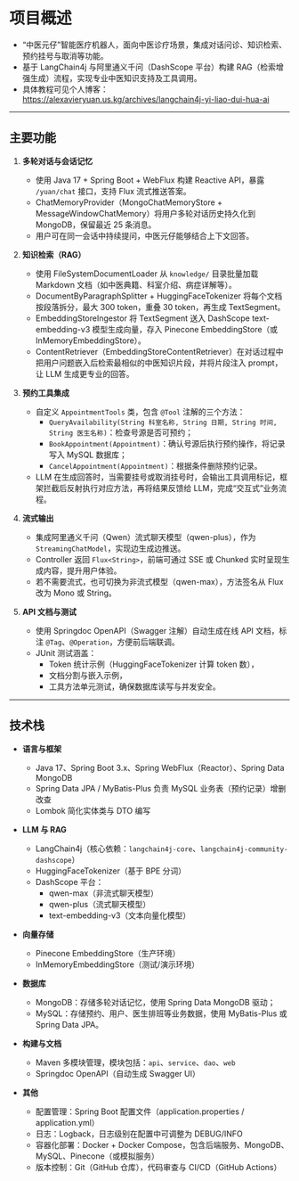 # **项目概述**
- “中医元仔”智能医疗机器人，面向中医诊疗场景，集成对话问诊、知识检索、预约挂号与取消等功能。
- 基于 LangChain4j 与阿里通义千问（DashScope 平台）构建 RAG（检索增强生成）流程，实现专业中医知识支持及工具调用。
- 具体教程可见个人博客：https://alexavieryuan.us.kg/archives/langchain4j-yi-liao-dui-hua-ai
---

## 主要功能
1. **多轮对话与会话记忆**
    - 使用 Java 17 + Spring Boot + WebFlux 构建 Reactive API，暴露 `/yuan/chat` 接口，支持 Flux<String> 流式推送答案。
    - ChatMemoryProvider（MongoChatMemoryStore + MessageWindowChatMemory）将用户多轮对话历史持久化到 MongoDB，保留最近 25 条消息。
    - 用户可在同一会话中持续提问，中医元仔能够结合上下文回答。

2. **知识检索（RAG）**
    - 使用 FileSystemDocumentLoader 从 `knowledge/` 目录批量加载 Markdown 文档（如中医典籍、科室介绍、病症详解等）。
    - DocumentByParagraphSplitter + HuggingFaceTokenizer 将每个文档按段落拆分，最大 300 token，重叠 30 token，再生成 TextSegment。
    - EmbeddingStoreIngestor 将 TextSegment 送入 DashScope text-embedding-v3 模型生成向量，存入 Pinecone EmbeddingStore（或 InMemoryEmbeddingStore）。
    - ContentRetriever（EmbeddingStoreContentRetriever）在对话过程中把用户问题嵌入后检索最相似的中医知识片段，并将片段注入 prompt，让 LLM 生成更专业的回答。

3. **预约工具集成**
    - 自定义 `AppointmentTools` 类，包含 `@Tool` 注解的三个方法：
        - `QueryAvailability(String 科室名称, String 日期, String 时间, String 医生名称)`：检查号源是否可预约；
        - `BookAppointment(Appointment)`：确认号源后执行预约操作，将记录写入 MySQL 数据库；
        - `CancelAppointment(Appointment)`：根据条件删除预约记录。
    - LLM 在生成回答时，当需要挂号或取消挂号时，会输出工具调用标记，框架拦截后反射执行对应方法，再将结果反馈给 LLM，完成“交互式”业务流程。

4. **流式输出**
    - 集成阿里通义千问（Qwen）流式聊天模型（qwen-plus），作为 `StreamingChatModel`，实现边生成边推送。
    - Controller 返回 `Flux<String>`，前端可通过 SSE 或 Chunked 实时呈现生成内容，提升用户体验。
    - 若不需要流式，也可切换为非流式模型（qwen-max），方法签名从 Flux 改为 Mono 或 String。

5. **API 文档与测试**
    - 使用 Springdoc OpenAPI（Swagger 注解）自动生成在线 API 文档，标注 `@Tag`、`@Operation`，方便前后端联调。
    - JUnit 测试涵盖：
        - Token 统计示例（HuggingFaceTokenizer 计算 token 数），
        - 文档分割与嵌入示例，
        - 工具方法单元测试，确保数据库读写与并发安全。

---

## 技术栈
- **语言与框架**
    - Java 17、Spring Boot 3.x、Spring WebFlux（Reactor）、Spring Data MongoDB
    - Spring Data JPA / MyBatis-Plus 负责 MySQL 业务表（预约记录）增删改查
    - Lombok 简化实体类与 DTO 编写

- **LLM 与 RAG**
    - LangChain4j（核心依赖：`langchain4j-core`、`langchain4j-community-dashscope`）
    - HuggingFaceTokenizer（基于 BPE 分词）
    - DashScope 平台：
        - qwen-max（非流式聊天模型）
        - qwen-plus（流式聊天模型）
        - text-embedding-v3（文本向量化模型）

- **向量存储**
    - Pinecone EmbeddingStore（生产环境）
    - InMemoryEmbeddingStore（测试/演示环境）

- **数据库**
    - MongoDB：存储多轮对话记忆，使用 Spring Data MongoDB 驱动；
    - MySQL：存储预约、用户、医生排班等业务数据，使用 MyBatis-Plus 或 Spring Data JPA。

- **构建与文档**
    - Maven 多模块管理，模块包括：`api`、`service`、`dao`、`web`
    - Springdoc OpenAPI（自动生成 Swagger UI）

- **其他**
    - 配置管理：Spring Boot 配置文件（application.properties / application.yml）
    - 日志：Logback，日志级别在配置中可调整为 DEBUG/INFO
    - 容器化部署：Docker + Docker Compose，包含后端服务、MongoDB、MySQL、Pinecone（或模拟服务）
    - 版本控制：Git（GitHub 仓库），代码审查与 CI/CD（GitHub Actions）

